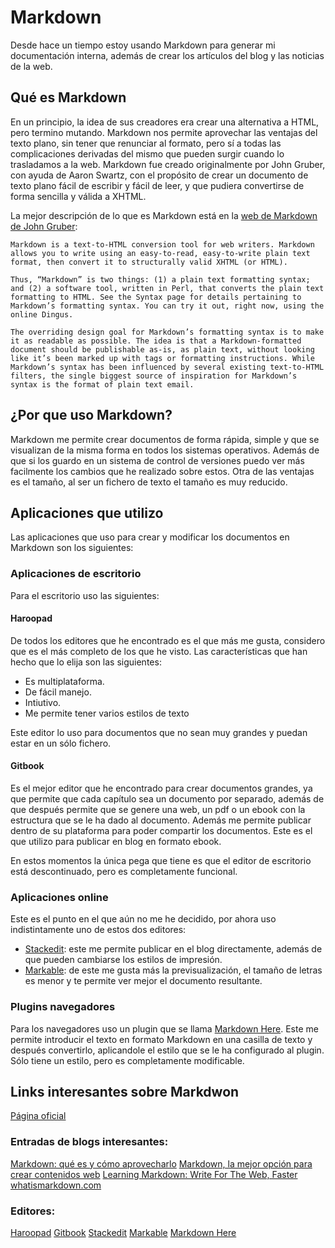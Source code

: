 # Markdown

Desde hace un tiempo estoy usando Markdown para generar mi documentación interna, además de crear los artículos del blog y las noticias de la web.

## Qué es Markdown

En un principio, la idea de sus creadores era crear una alternativa a HTML, pero termino mutando. Markdown nos permite aprovechar las ventajas del texto plano, sin tener que renunciar al formato, pero sí a todas las complicaciones derivadas del mismo que pueden surgir cuando lo trasladamos a la web. Markdown fue creado originalmente por John Gruber, con ayuda de Aaron Swartz, con el propósito de crear un documento de texto plano fácil de escribir y fácil de leer, y que pudiera convertirse de forma sencilla y válida a XHTML.

La mejor descripción de lo que es Markdown está en la [web de Markdown de John Gruber](http://daringfireball.net/projects/markdown/):

```
Markdown is a text-to-HTML conversion tool for web writers. Markdown allows you to write using an easy-to-read, easy-to-write plain text format, then convert it to structurally valid XHTML (or HTML).

Thus, “Markdown” is two things: (1) a plain text formatting syntax; and (2) a software tool, written in Perl, that converts the plain text formatting to HTML. See the Syntax page for details pertaining to Markdown’s formatting syntax. You can try it out, right now, using the online Dingus.

The overriding design goal for Markdown’s formatting syntax is to make it as readable as possible. The idea is that a Markdown-formatted document should be publishable as-is, as plain text, without looking like it’s been marked up with tags or formatting instructions. While Markdown’s syntax has been influenced by several existing text-to-HTML filters, the single biggest source of inspiration for Markdown’s syntax is the format of plain text email.
```

## ¿Por que uso Markdown?

Markdown me permite crear documentos de forma rápida, simple y que se visualizan de la misma forma en todos los sistemas operativos. Además de que si los guardo en un sistema de control de versiones puedo ver más facilmente los cambios que he realizado sobre estos.
Otra de las ventajas es el tamaño, al ser un fichero de texto el tamaño es muy reducido.

## Aplicaciones que utilizo

Las aplicaciones que uso para crear y modificar los documentos en Markdown son los siguientes:

### Aplicaciones de escritorio

Para el escritorio uso las siguientes:

#### Haroopad

De todos los editores que he encontrado es el que más me gusta, considero que es el más completo de los que he visto.
Las características que han hecho que lo elija son las siguientes:
* Es multiplataforma.
* De fácil manejo.
* Intiutivo.
* Me permite tener varios estilos de texto

Este editor lo uso para documentos que no sean muy grandes y puedan estar en un sólo fichero.

#### Gitbook

Es el mejor editor que he encontrado para crear documentos grandes, ya que permite que cada capítulo sea un documento por separado, además de que después permite que se genere una web, un pdf o un ebook con la estructura que se le ha dado al documento.
Además me permite publicar dentro de su plataforma para poder compartir los documentos.
Este es el que utilizo para publicar en blog en formato ebook.

En estos momentos la única pega que tiene es que el editor de escritorio está descontinuado, pero es completamente funcional.

### Aplicaciones online

Este es el punto en el que aún no me he decidido, por ahora uso indistintamente uno de estos dos editores:
* [Stackedit](https://stackedit.io/): este me permite publicar en el blog directamente, además de que pueden cambiarse los estilos de impresión.
* [Markable](http://markable.in): de este me gusta más la previsualización, el tamaño de letras es menor y te permite ver mejor el documento resultante.


### Plugins navegadores

Para los navegadores uso un plugin que se llama [Markdown Here](http://markdown-here.com/).
Este me permite introducir el texto en formato Markdown en una casilla de texto y después convertirlo, aplicandole el estilo que se le ha configurado al plugin.
Sólo tiene un estilo, pero es completamente modificable.


## Links interesantes sobre Markdwon
[Página oficial](http://daringfireball.net/projects/markdown/)

### Entradas de blogs interesantes:
[Markdown: qué es y cómo aprovecharlo](http://hipertextual.com/archivo/2013/04/que-es-markdown/)
[Markdown, la mejor opción para crear contenidos web](http://joedicastro.com/markdown-la-mejor-opcion-para-crear-contenidos-web.html)
[Learning Markdown: Write For The Web, Faster](http://www.makeuseof.com/tag/learning-markdown-write-web-faster/)
[whatismarkdown.com](http://whatismarkdown.com/)

### Editores:
[Haroopad](http://pad.haroopress.com/)
[Gitbook](http://www.gitbook.com)
[Stackedit](https://stackedit.io/)
[Markable](http://markable.in)
[Markdown Here](http://markdown-here.com/)
